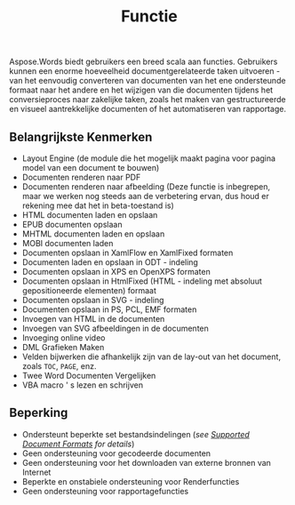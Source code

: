 ﻿---
title: Functie
second_title: Aspose.Words voor C++
articleTitle: Ondersteunde Functies
linktitle: Ondersteunde Functies
description: "Aspose.Words voor C++ biedt gebruikers een breed scala aan functies, van het eenvoudig converteren en wijzigen van documenten tot het maken van gestructureerde en visueel aantrekkelijke documenten of het automatiseren van rapportage."
type: docs
weight: 40
url: /nl/cpp/features/
timestamp: 2024-01-27-14-07-04
---

Aspose.Words biedt gebruikers een breed scala aan functies. Gebruikers kunnen een enorme hoeveelheid documentgerelateerde taken uitvoeren - van het eenvoudig converteren van documenten van het ene ondersteunde formaat naar het andere en het wijzigen van die documenten tijdens het conversieproces naar zakelijke taken, zoals het maken van gestructureerde en visueel aantrekkelijke documenten of het automatiseren van rapportage.

## Belangrijkste Kenmerken

- Layout Engine (de module die het mogelijk maakt pagina voor pagina model van een document te bouwen)
- Documenten renderen naar PDF
- Documenten renderen naar afbeelding (Deze functie is inbegrepen, maar we werken nog steeds aan de verbetering ervan, dus houd er rekening mee dat het in beta-toestand is)
- HTML documenten laden en opslaan
- EPUB documenten opslaan
- MHTML documenten laden en opslaan
- MOBI documenten laden
- Documenten opslaan in XamlFlow en XamlFixed formaten
- Documenten laden en opslaan in ODT - indeling
- Documenten opslaan in XPS en OpenXPS formaten
- Documenten opslaan in HtmlFixed (HTML - indeling met absoluut gepositioneerde elementen) formaat
- Documenten opslaan in SVG - indeling
- Documenten opslaan in PS, PCL, EMF formaten
- Invoegen van HTML in de documenten
- Invoegen van SVG afbeeldingen in de documenten
- Invoeging online video
- DML Grafieken Maken
- Velden bijwerken die afhankelijk zijn van de lay-out van het document, zoals `TOC`, `PAGE`, enz.
- Twee Word Documenten Vergelijken
- VBA macro ' s lezen en schrijven

## Beperking

- Ondersteunt beperkte set bestandsindelingen (*see [Supported Document Formats](/words/cpp/supported-document-formats/) for details*)
- Geen ondersteuning voor gecodeerde documenten
- Geen ondersteuning voor het downloaden van externe bronnen van Internet
- Beperkte en onstabiele ondersteuning voor Renderfuncties
- Geen ondersteuning voor rapportagefuncties
